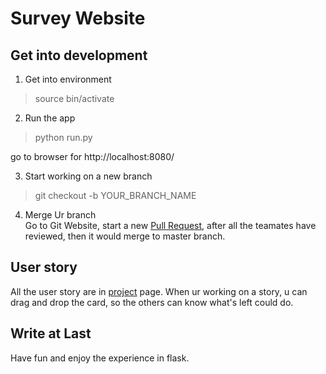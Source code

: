 # Survey Website
## Get into development
1. Get into environment
>source bin/activate

2. Run the app
> python run.py

 go to browser for http://localhost:8080/

3. Start working on a new branch
> git checkout -b YOUR_BRANCH_NAME

4. Merge Ur branch <br>
Go to Git Website, start a new [Pull Request](https://github.com/cse1531S1/survey-system-f09a-nullterminator/pulls), after all the teamates have reviewed, then it would merge to master branch.

## User story
All the user story are in [project](https://github.com/cse1531S1/survey-system-f09a-nullterminator/projects/1) page. When ur working on a story, u can drag and drop the card, so the others can know what's left could do.

## Write at Last
Have fun and enjoy the experience in flask. 
